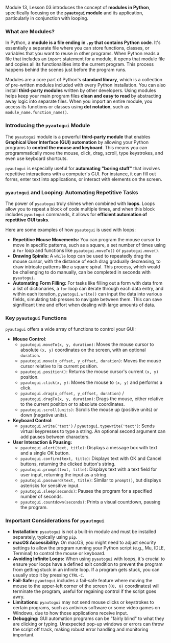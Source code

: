 Module 13, Lesson 03 introduces the concept of **modules in Python**, specifically focusing on the **`pyautogui` module** and its application, particularly in conjunction with looping.

### What are Modules?
In Python, a **module is a file ending in `.py` that contains Python code**. It's essentially a separate file where you can store functions, classes, or variables that you want to reuse in other programs. When Python reads a file that includes an `import` statement for a module, it opens that module file and copies all its functionalities into the current program. This process happens behind the scenes just before the program runs.

Modules are a core part of Python's **standard library**, which is a collection of pre-written modules included with every Python installation. You can also install **third-party modules** written by other developers. Using modules helps keep your main program files **clean and easy to read** by abstracting away logic into separate files. When you import an entire module, you access its functions or classes using **dot notation**, such as `module_name.function_name()`.

### Introducing the `pyautogui` Module
The `pyautogui` module is a powerful **third-party module** that enables **Graphical User Interface (GUI) automation** by allowing your Python programs to **control the mouse and keyboard**. This means you can programmatically move the mouse, click, drag, scroll, type keystrokes, and even use keyboard shortcuts.

`pyautogui` is especially useful for **automating "boring stuff"** that involves repetitive interactions with a computer's GUI. For instance, it can fill out forms, enter text into applications, or interact with elements on the screen.

### `pyautogui` and Looping: Automating Repetitive Tasks
The power of `pyautogui` truly shines when combined with **loops**. Loops allow you to repeat a block of code multiple times, and when this block includes `pyautogui` commands, it allows for **efficient automation of repetitive GUI tasks**.

Here are some examples of how `pyautogui` is used with loops:
*   **Repetitive Mouse Movements:** You can program the mouse cursor to move in specific patterns, such as a square, a set number of times using a `for` loop and functions like `pyautogui.moveTo()` or `pyautogui.move()`.
*   **Drawing Spirals:** A `while` loop can be used to repeatedly drag the mouse cursor, with the distance of each drag gradually decreasing, to draw intricate patterns like a square spiral. This process, which would be challenging to do manually, can be completed in seconds with `pyautogui`.
*   **Automating Form Filling:** For tasks like filling out a form with data from a list of dictionaries, a `for` loop can iterate through each data entry, and within each iteration, `pyautogui.write()` can input the data into various fields, simulating tab presses to navigate between them. This can save significant time and effort when dealing with large amounts of data.

### Key `pyautogui` Functions
`pyautogui` offers a wide array of functions to control your GUI:
*   **Mouse Control**:
    *   `pyautogui.moveTo(x, y, duration)`: Moves the mouse cursor to absolute `(x, y)` coordinates on the screen, with an optional `duration`.
    *   `pyautogui.move(x_offset, y_offset, duration)`: Moves the mouse cursor relative to its current position.
    *   `pyautogui.position()`: Returns the mouse cursor's current `(x, y)` position.
    *   `pyautogui.click(x, y)`: Moves the mouse to `(x, y)` and performs a click.
    *   `pyautogui.drag(x_offset, y_offset, duration)` / `pyautogui.dragTo(x, y, duration)`: Drags the mouse, either relative to the current position or to absolute coordinates.
    *   `pyautogui.scroll(units)`: Scrolls the mouse up (positive units) or down (negative units).
*   **Keyboard Control**:
    *   `pyautogui.write('text')` / `pyautogui.typewrite('text')`: Sends virtual keypresses to type a string. An optional second argument can add pauses between characters.
*   **User Interaction & Pausing:**
    *   `pyautogui.alert(text, title)`: Displays a message box with text and a single OK button.
    *   `pyautogui.confirm(text, title)`: Displays text with OK and Cancel buttons, returning the clicked button's string.
    *   `pyautogui.prompt(text, title)`: Displays text with a text field for user input, returning the input as a string.
    *   `pyautogui.password(text, title)`: Similar to `prompt()`, but displays asterisks for sensitive input.
    *   `pyautogui.sleep(seconds)`: Pauses the program for a specified number of seconds.
    *   `pyautogui.countdown(seconds)`: Prints a visual countdown, pausing the program.

### Important Considerations for `pyautogui`
*   **Installation:** `pyautogui` is not a built-in module and must be installed separately, typically using `pip`.
*   **macOS Accessibility:** On macOS, you might need to adjust security settings to allow the program running your Python script (e.g., Mu, IDLE, Terminal) to control the mouse or keyboard.
*   **Avoiding Infinite Loops:** When using `pyautogui` with loops, it's crucial to ensure your loops have a defined exit condition to prevent the program from getting stuck in an infinite loop. If a program gets stuck, you can usually stop it by pressing `CTRL-C`.
*   **Fail-Safe:** `pyautogui` includes a fail-safe feature where moving the mouse to the upper-left corner of the screen (`(0, 0)` coordinates) will terminate the program, useful for regaining control if the script goes awry.
*   **Limitations:** `pyautogui` may not send mouse clicks or keystrokes to certain programs, such as antivirus software or some video games on Windows, due to how those applications receive input.
*   **Debugging:** GUI automation programs can be "fairly blind" to what they are clicking or typing. Unexpected pop-up windows or errors can throw the script off track, making robust error handling and monitoring important.